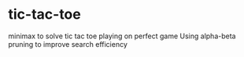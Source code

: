 # tic-tac-toe
minimax to solve tic tac toe playing on perfect game
Using alpha-beta pruning to improve search efficiency
